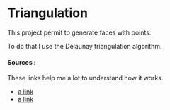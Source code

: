# Triangulation

This project permit to generate faces with points.

To do that I use the Delaunay triangulation algorithm.

#### Sources :

These links help me a lot to understand how it works.

 - [a link](https://members.loria.fr/MPouget/files/enseignement/delaunay-maitrise-od.pdf)
 - [a link](http://math.uni.lu/eml/projects/reports/MathExp_Palmirotta.pdf)


